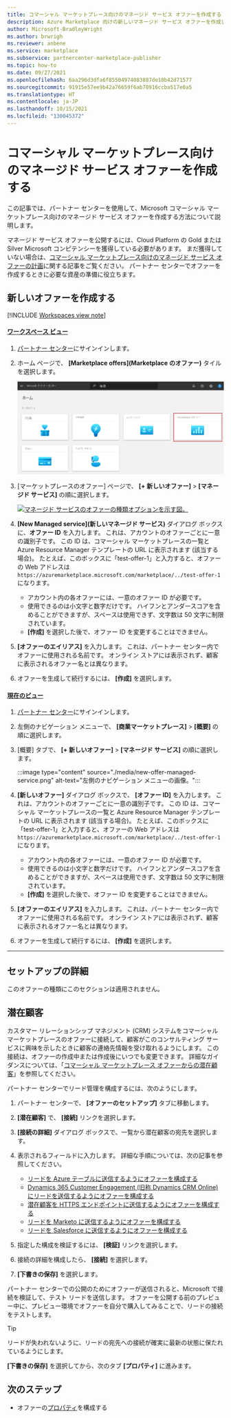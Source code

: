 ```yaml
---
title: コマーシャル マーケットプレース向けのマネージド サービス オファーを作成する
description: Azure Marketplace 向けの新しいマネージド サービス オファーを作成します。
author: Microsoft-BradleyWright
ms.author: brwrigh
ms.reviewer: anbene
ms.service: marketplace
ms.subservice: partnercenter-marketplace-publisher
ms.topic: how-to
ms.date: 09/27/2021
ms.openlocfilehash: 6aa296d3dfa6f85504974083887de18b42d71577
ms.sourcegitcommit: 91915e57ee9b42a76659f6ab78916ccba517e0a5
ms.translationtype: HT
ms.contentlocale: ja-JP
ms.lasthandoff: 10/15/2021
ms.locfileid: "130045372"
---
```

# <a name="create-a-managed-service-offer-for-the-commercial-marketplace"></a>コマーシャル マーケットプレース向けのマネージド サービス オファーを作成する

この記事では、パートナー センターを使用して、Microsoft コマーシャル マーケットプレース向けのマネージド サービス オファーを作成する方法について説明します。

マネージド サービス オファーを公開するには、Cloud Platform の Gold または Silver Microsoft コンピテンシーを獲得している必要があります。 まだ獲得していない場合は、[コマーシャル マーケットプレース向けのマネージド サービス オファーの計画](./plan-managed-service-offer.md)に関する記事をご覧ください。 パートナー センターでオファーを作成するときに必要な資産の準備に役立ちます。

## <a name="create-a-new-offer"></a>新しいオファーを作成する

[!INCLUDE [Workspaces view note](./includes/preview-interface.md)]

#### <a name="workspaces-view"></a>[ワークスペース ビュー](#tab/workspaces-view)

1. [パートナー センター](https://go.microsoft.com/fwlink/?linkid=2166002)にサインインします。

1. ホーム ページで、 **[Marketplace offers]\(Marketplace のオファー\)** タイルを選択します。

    [ ![パートナー センターのホーム ページにある [マーケットプレースのオファー] タイルを示す図。](./media/workspaces/partner-center-home.png) ](./media/workspaces/partner-center-home.png#lightbox)

1. [マーケットプレースのオファー] ページで、 **[+ 新しいオファー]**  >  **[マネージド サービス]** の順に選択します。

    [ ![マネージド サービスのオファーの種類オプションを示す図。](./media/new-offer-managed-service-workspaces.png) ](./media/new-offer-managed-service-workspaces.png#lightbox)

1. **[New Managed service]\(新しいマネージド サービス\)** ダイアログ ボックスに、**オファー ID** を入力します。 これは、アカウントのオファーごとに一意の識別子です。 この ID は、コマーシャル マーケットプレースの一覧と Azure Resource Manager テンプレートの URL に表示されます (該当する場合)。 たとえば、このボックスに「test-offer-1」と入力すると、オファーの Web アドレスは `https://azuremarketplace.microsoft.com/marketplace/../test-offer-1` になります。

    - アカウント内の各オファーには、一意のオファー ID が必要です。
    - 使用できるのは小文字と数字だけです。 ハイフンとアンダースコアを含めることができますが、スペースは使用できず、文字数は 50 文字に制限されています。
    - **[作成]** を選択した後で、オファー ID を変更することはできません。

1. **[オファーのエイリアス]** を入力します。 これは、パートナー センター内でオファーに使用される名前です。 オンライン ストアには表示されず、顧客に表示されるオファー名とは異なります。
1. オファーを生成して続行するには、 **[作成]** を選択します。

#### <a name="current-view"></a><bpt id="p1">[</bpt>現在のビュー<ept id="p1">](#tab/current-view)</ept>

1. <bpt id="p1">[</bpt>パートナー センター<ept id="p1">](https://partner.microsoft.com/dashboard/home)</ept>にサインインします。
1. 左側のナビゲーション メニューで、 **[商業マーケットプレース]**  >  **[概要]** の順に選択します。
1. [概要] タブで、 **[+ 新しいオファー]**  >  **[マネージド サービス]** の順に選択します。

    :::image type="content" source="./media/new-offer-managed-service.png" alt-text="左側のナビゲーション メニューの画像。":::

1. **[新しいオファー]** ダイアログ ボックスで、 **[オファー ID]** を入力します。 これは、アカウントのオファーごとに一意の識別子です。 この ID は、コマーシャル マーケットプレースの一覧と Azure Resource Manager テンプレートの URL に表示されます (該当する場合)。 たとえば、このボックスに「test-offer-1」と入力すると、オファーの Web アドレスは `https://azuremarketplace.microsoft.com/marketplace/../test-offer-1` になります。

    - アカウント内の各オファーには、一意のオファー ID が必要です。
    - 使用できるのは小文字と数字だけです。 ハイフンとアンダースコアを含めることができますが、スペースは使用できず、文字数は 50 文字に制限されています。
    - **[作成]** を選択した後で、オファー ID を変更することはできません。

1. **[オファーのエイリアス]** を入力します。 これは、パートナー センター内でオファーに使用される名前です。 オンライン ストアには表示されず、顧客に表示されるオファー名とは異なります。
1. オファーを生成して続行するには、 **[作成]** を選択します。

---

## <a name="setup-details"></a>セットアップの詳細

このオファーの種類にこのセクションは適用されません。

## <a name="customer-leads"></a>潜在顧客

カスタマー リレーションシップ マネジメント (CRM) システムをコマーシャル マーケットプレースのオファーに接続して、顧客がこのコンサルティング サービスに興味を示したときに顧客の連絡先情報を受け取れるようにします。 この接続は、オファーの作成中または作成後にいつでも変更できます。 詳細なガイダンスについては、「[コマーシャル マーケットプレース オファーからの潜在顧客](./partner-center-portal/commercial-marketplace-get-customer-leads.md)」を参照してください。

パートナー センターでリード管理を構成するには、次のようにします。

1. パートナー センターで、 **[オファーのセットアップ]** タブに移動します。
2. **[潜在顧客]** で、 **[接続]** リンクを選択します。
3. **[接続の詳細]** ダイアログ ボックスで、一覧から潜在顧客の宛先を選択します。
4. 表示されるフィールドに入力します。 詳細な手順については、次の記事を参照してください。

    - [リードを Azure テーブルに送信するようにオファーを構成する](./partner-center-portal/commercial-marketplace-lead-management-instructions-azure-table.md#configure-your-offer-to-send-leads-to-the-azure-table)
    - [Dynamics 365 Customer Engagement (旧称 Dynamics CRM Online) にリードを送信するようにオファーを構成する](./partner-center-portal/commercial-marketplace-lead-management-instructions-dynamics.md#configure-your-offer-to-send-leads-to-dynamics-365-customer-engagement)
    - [潜在顧客を HTTPS エンドポイントに送信するようにオファーを構成する](./partner-center-portal/commercial-marketplace-lead-management-instructions-https.md#configure-your-offer-to-send-leads-to-the-https-endpoint)
    - [リードを Marketo に送信するようにオファーを構成する](./partner-center-portal/commercial-marketplace-lead-management-instructions-marketo.md#configure-your-offer-to-send-leads-to-marketo)
    - [リードを Salesforce に送信するようにオファーを構成する](./partner-center-portal/commercial-marketplace-lead-management-instructions-salesforce.md#configure-your-offer-to-send-leads-to-salesforce)

5. 指定した構成を検証するには、 **[検証]** リンクを選択します。
6. 接続の詳細を構成したら、 **[接続]** を選択します。
7. **[下書きの保存]** を選択します。

パートナー センターでの公開のためにオファーが送信されると、Microsoft で接続を検証して、テスト リードを送信します。 オファーを公開する前のプレビュー中に、プレビュー環境でオファーを自分で購入してみることで、リードの接続をテストします。

> [!TIP]
> リードが失われないように、リードの宛先への接続が確実に最新の状態に保たれているようにします。

**[下書きの保存]** を選択してから、次のタブ **[プロパティ]** に進みます。

## <a name="next-step"></a>次のステップ

- オファーの[プロパティ](create-managed-service-offer-properties.md)を構成する

